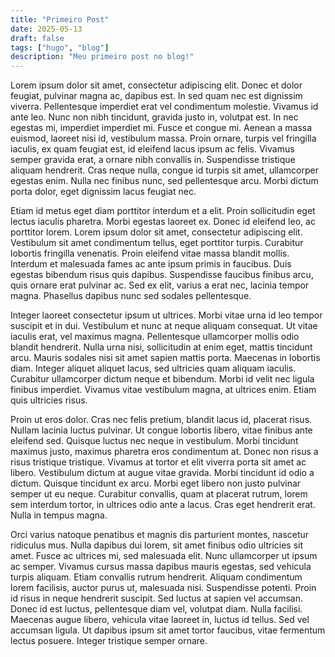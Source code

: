 ```yaml
---
title: "Primeiro Post"
date: 2025-05-13
draft: false
tags: ["hugo", "blog"]
description: "Meu primeiro post no blog!"
---
```


Lorem ipsum dolor sit amet, consectetur adipiscing elit. Donec et dolor feugiat, pulvinar magna ac, dapibus est. In sed quam nec est dignissim viverra. Pellentesque imperdiet erat vel condimentum molestie. Vivamus id ante leo. Nunc non nibh tincidunt, gravida justo in, volutpat est. In nec egestas mi, imperdiet imperdiet mi. Fusce et congue mi. Aenean a massa euismod, laoreet nisi id, vestibulum massa. Proin ornare, turpis vel fringilla iaculis, ex quam feugiat est, id eleifend lacus ipsum ac felis. Vivamus semper gravida erat, a ornare nibh convallis in. Suspendisse tristique aliquam hendrerit. Cras neque nulla, congue id turpis sit amet, ullamcorper egestas enim. Nulla nec finibus nunc, sed pellentesque arcu. Morbi dictum porta dolor, eget dignissim lacus feugiat nec.

Etiam id metus eget diam porttitor interdum et a elit. Proin sollicitudin eget lectus iaculis pharetra. Morbi egestas laoreet ex. Donec id eleifend leo, ac porttitor lorem. Lorem ipsum dolor sit amet, consectetur adipiscing elit. Vestibulum sit amet condimentum tellus, eget porttitor turpis. Curabitur lobortis fringilla venenatis. Proin eleifend vitae massa blandit mollis. Interdum et malesuada fames ac ante ipsum primis in faucibus. Duis egestas bibendum risus quis dapibus. Suspendisse faucibus finibus arcu, quis ornare erat pulvinar ac. Sed ex elit, varius a erat nec, lacinia tempor magna. Phasellus dapibus nunc sed sodales pellentesque.

Integer laoreet consectetur ipsum ut ultrices. Morbi vitae urna id leo tempor suscipit et in dui. Vestibulum et nunc at neque aliquam consequat. Ut vitae iaculis erat, vel maximus magna. Pellentesque ullamcorper mollis odio blandit hendrerit. Nulla urna nisi, sollicitudin at enim eget, mattis tincidunt arcu. Mauris sodales nisi sit amet sapien mattis porta. Maecenas in lobortis diam. Integer aliquet aliquet lacus, sed ultricies quam aliquam iaculis. Curabitur ullamcorper dictum neque et bibendum. Morbi id velit nec ligula finibus imperdiet. Vivamus vitae vestibulum magna, at ultrices enim. Etiam quis ultricies risus.

Proin ut eros dolor. Cras nec felis pretium, blandit lacus id, placerat risus. Nullam lacinia luctus pulvinar. Ut congue lobortis libero, vitae finibus ante eleifend sed. Quisque luctus nec neque in vestibulum. Morbi tincidunt maximus justo, maximus pharetra eros condimentum at. Donec non risus a risus tristique tristique. Vivamus at tortor et elit viverra porta sit amet ac libero. Vestibulum dictum at augue vitae gravida. Morbi tincidunt id odio a dictum. Quisque tincidunt ex arcu. Morbi eget libero non justo pulvinar semper ut eu neque. Curabitur convallis, quam at placerat rutrum, lorem sem interdum tortor, in ultrices odio ante a lacus. Cras eget hendrerit erat. Nulla in tempus magna.

Orci varius natoque penatibus et magnis dis parturient montes, nascetur ridiculus mus. Nulla dapibus dui lorem, sit amet finibus odio ultricies sit amet. Fusce ac ultrices mi, sed malesuada elit. Nunc ullamcorper ut ipsum ac semper. Vivamus cursus massa dapibus mauris egestas, sed vehicula turpis aliquam. Etiam convallis rutrum hendrerit. Aliquam condimentum lorem facilisis, auctor purus ut, malesuada nisi. Suspendisse potenti. Proin id risus in neque hendrerit suscipit. Sed luctus at sapien vel accumsan. Donec id est luctus, pellentesque diam vel, volutpat diam. Nulla facilisi. Maecenas augue libero, vehicula vitae laoreet in, luctus id tellus. Sed vel accumsan ligula. Ut dapibus ipsum sit amet tortor faucibus, vitae fermentum lectus posuere. Integer tristique semper ornare.